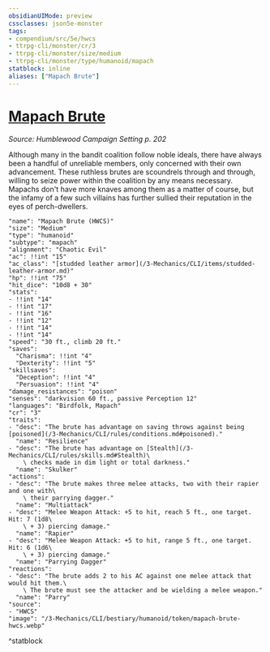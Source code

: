 ```yaml
---
obsidianUIMode: preview
cssclasses: json5e-monster
tags:
- compendium/src/5e/hwcs
- ttrpg-cli/monster/cr/3
- ttrpg-cli/monster/size/medium
- ttrpg-cli/monster/type/humanoid/mapach
statblock: inline
aliases: ["Mapach Brute"]
---
```

# [Mapach Brute](3-Mechanics\CLI\bestiary\humanoid/mapach-brute-hwcs.md)
*Source: Humblewood Campaign Setting p. 202*  

Although many in the bandit coalition follow noble ideals, there have always been a handful of unreliable members, only concerned with their own advancement. These ruthless brutes are scoundrels through and through, willing to seize power within the coalition by any means necessary. Mapachs don't have more knaves among them as a matter of course, but the infamy of a few such villains has further sullied their reputation in the eyes of perch-dwellers.

```statblock
"name": "Mapach Brute (HWCS)"
"size": "Medium"
"type": "humanoid"
"subtype": "mapach"
"alignment": "Chaotic Evil"
"ac": !!int "15"
"ac_class": "[studded leather armor](/3-Mechanics/CLI/items/studded-leather-armor.md)"
"hp": !!int "75"
"hit_dice": "10d8 + 30"
"stats":
- !!int "14"
- !!int "17"
- !!int "16"
- !!int "12"
- !!int "14"
- !!int "14"
"speed": "30 ft., climb 20 ft."
"saves":
  "Charisma": !!int "4"
  "Dexterity": !!int "5"
"skillsaves":
  "Deception": !!int "4"
  "Persuasion": !!int "4"
"damage_resistances": "poison"
"senses": "darkvision 60 ft., passive Perception 12"
"languages": "Birdfolk, Mapach"
"cr": "3"
"traits":
- "desc": "The brute has advantage on saving throws against being [poisoned](/3-Mechanics/CLI/rules/conditions.md#poisoned)."
  "name": "Resilience"
- "desc": "The brute has advantage on [Stealth](/3-Mechanics/CLI/rules/skills.md#Stealth)\
    \ checks made in dim light or total darkness."
  "name": "Skulker"
"actions":
- "desc": "The brute makes three melee attacks, two with their rapier and one with\
    \ their parrying dagger."
  "name": "Multiattack"
- "desc": "Melee Weapon Attack: +5 to hit, reach 5 ft., one target. Hit: 7 (1d8\
    \ + 3) piercing damage."
  "name": "Rapier"
- "desc": "Melee Weapon Attack: +5 to hit, range 5 ft., one target. Hit: 6 (1d6\
    \ + 3) piercing damage."
  "name": "Parrying Dagger"
"reactions":
- "desc": "The brute adds 2 to his AC against one melee attack that would hit them.\
    \ The brute must see the attacker and be wielding a melee weapon."
  "name": "Parry"
"source":
- "HWCS"
"image": "/3-Mechanics/CLI/bestiary/humanoid/token/mapach-brute-hwcs.webp"
```
^statblock